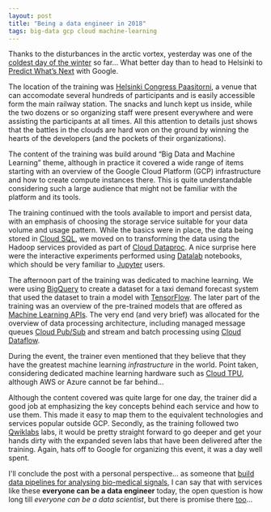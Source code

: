 ```yaml
---
layout: post
title: "Being a data engineer in 2018"
tags: big-data gcp cloud machine-learning
---
```


Thanks to the disturbances in the arctic vortex, yesterday was one of the [coldest day of the winter](http://www.helsinkitimes.fi/finland/finland-news/domestic/15355-finns-told-to-brace-for-cold-weather.html) so far... What better day than to head to Helsinki to [Predict What’s Next](https://cloudplatformonline.com/2018-OnBoard-Helsinki.html) with Google.

The location of the training was [Helsinki Congress Paasitorni](https://goo.gl/maps/CaGXa4p76q42), a venue that can accomodate several hundreds of participants and is easily accessible form the main railway station. The snacks and lunch kept us inside, while the two dozens or so organizing staff were present everywhere and were assisting the participants at all times. All this attention to details just shows that the battles in the clouds are hard won on the ground by winning the hearts of the developers (and the pockets of their organizations).

The content of the training was build around <q>Big Data and Machine Learning</q> theme, although in practice it covered a wide range of items starting with an overview of the Google Cloud Platform (GCP) infrastructure and how to create compute instances there. This is quite understandable considering such a large audience that might not be familiar with the platform and its tools.

The training continued with the tools available to import and persist data, with an emphasis of choosing the storage service suitable for your data volume and usage pattern. While the basics were in place, the data being stored in [Cloud SQL](https://cloud.google.com/sql/), we moved on to transforming the data using the Hadoop services provided as part of [Cloud Dataproc](https://cloud.google.com/dataproc/). A nice surprise here were the interactive experiments performed using [Datalab](https://cloud.google.com/datalab/) notebooks, which should be very familiar to [Jupyter](http://jupyter.org) users.

The afternoon part of the training was dedicated to machine learning. We were using [BigQuery](https://cloud.google.com/bigquery/) to create a dataset for a taxi demand forecast system that used the dataset to train a model with [TensorFlow](https://www.tensorflow.org). The later part of the training was an overview of the pre-trained models that are offered as [Machine Learning APIs](https://cloud.google.com/products/machine-learning/). The very end (and very brief) was allocated for the overview of data processing architecture, including managed message queues [Cloud Pub/Sub](https://cloud.google.com/pubsub/) and stream and batch processing using [Cloud Dataflow](https://cloud.google.com/dataflow/).

During the event, the trainer even mentioned that they believe that they have the greatest machine learning _infrastructure_ in the world. Point taken, considering dedicated machine learning hardware such as [Cloud TPU](https://cloud.google.com/tpu/), although AWS or Azure cannot be far behind...

Although the content covered was quite large for one day, the trainer did a good job at emphasizing the key concepts behind each service and how to use them. This made it easy to map them to the equivalent technologies and services popular outside GCP. Secondly, as the training followed two [Qwiklabs](https://qwiklabs.com) labs, it would be pretty straight forward to go deeper and get your hands dirty with the expanded seven labs that have been delivered after the training. Again, hats off to Google for organizing this event, it was a day well spent.

I'll conclude the post with a personal perspective... as someone that [build data pipelines for analysing bio-medical signals](https://www.nokia.com/en_int/news/releases/2016/06/21/nokia-technologies-to-collaborate-with-helsinki-university-hospital-and-university-of-helsinki-to-create-innovative-solutions-for-outpatient-care), I can say that with services like these  __everyone can be a data engineer__ today, the open question is how long till _everyone can be a data scientist_, but there is promise there [too](https://cloud.google.com/automl/)...
